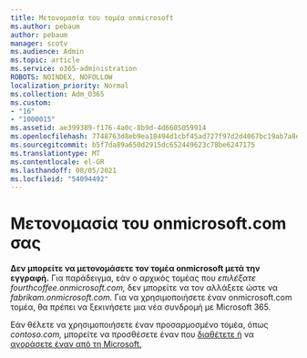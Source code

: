 ```yaml
---
title: Μετονομασία του τομέα onmicrosoft
ms.author: pebaum
author: pebaum
manager: scotv
ms.audience: Admin
ms.topic: article
ms.service: o365-administration
ROBOTS: NOINDEX, NOFOLLOW
localization_priority: Normal
ms.collection: Adm_O365
ms.custom:
- "16"
- "1000015"
ms.assetid: ae399389-f176-4a0c-8b9d-4d6605059914
ms.openlocfilehash: 7748763d8eb9ea18494d1cbf45ad727f97d2d4067bc19ab7a8e60eeb738b668f
ms.sourcegitcommit: b5f7da89a650d2915dc652449623c78be6247175
ms.translationtype: MT
ms.contentlocale: el-GR
ms.lasthandoff: 08/05/2021
ms.locfileid: "54094492"
---
```

# <a name="rename-your-onmicrosoftcom-domain"></a>Μετονομασία του onmicrosoft.com σας

 **Δεν μπορείτε να μετονομάσετε τον τομέα onmicrosoft μετά την εγγραφή.** Για παράδειγμα, εάν ο αρχικός τομέας που *επιλέξατε fourthcoffee.onmicrosoft.com,* δεν μπορείτε να τον αλλάξετε ώστε να *fabrikam.onmicrosoft.com.* Για να χρησιμοποιήσετε έναν onmicrosoft.com τομέα, θα πρέπει να ξεκινήσετε μια νέα συνδρομή με Microsoft 365.
  
Εάν θέλετε να χρησιμοποιήσετε έναν προσαρμοσμένο τομέα, όπως *contoso.com,* μπορείτε να προσθέσετε έναν που [διαθέτετε ή](https://docs.microsoft.com/microsoft-365/admin/setup/add-domain) να [αγοράσετε έναν από τη Microsoft.](https://docs.microsoft.com/microsoft-365/admin/get-help-with-domains/buy-a-domain-name)
  